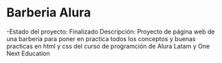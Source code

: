 <h1>Barberia Alura</h1>
-Estado del proyecto: Finalizado
Descripción:
Proyecto de página web de una barberia para poner en practica todos los conceptos y buenas practicas en html y css del curso de programción de Alura Latam y One Next Education 